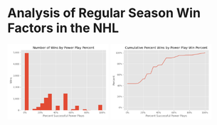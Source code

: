 # Analysis of Regular Season Win Factors in the NHL











<p float="left">
  <img src="./images/num-pp-wins.png" width="45%" />
  <img src="./images/cum-perc-wins-pp.png" width="45%" /> 
</p>

